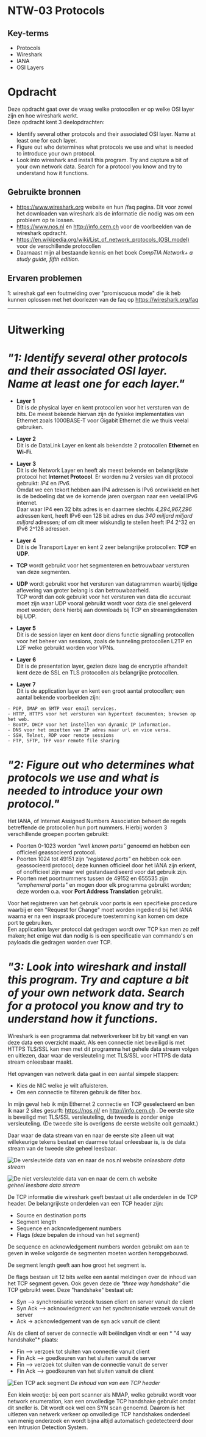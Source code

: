 # NTW-03 Protocols


## Key-terms
- Protocols
- Wireshark 
- IANA
- OSI Layers
# Opdracht

Deze opdracht gaat over de vraag welke protocollen er op welke OSI layer zijn en hoe wireshark werkt.  
Deze opdracht kent 3 deelopdrachten:
- Identify several other protocols and their associated OSI layer. Name at least one for each layer.
- Figure out who determines what protocols we use and what is needed to introduce your own protocol.
- Look into wireshark and install this program. Try and capture a bit of your own network data. Search for a protocol you know and try to understand how it functions.

## Gebruikte bronnen
- https://www.wireshark.org website en hun /faq pagina. Dit voor zowel het downloaden van wireshark als de informatie die nodig was om een probleem op te lossen.
- https://www.nos.nl en http://info.cern.ch voor de voorbeelden van de wireshark opdracht.
- https://en.wikipedia.org/wiki/List_of_network_protocols_(OSI_model) voor de verschillende protocollen  
- Daarnaast mijn al bestaande kennis en het boek *CompTIA Network+ a study guide, fifth edition*.

## Ervaren problemen
1: wireshak gaf een foutmelding over "promiscuous mode" die ik heb kunnen oplossen met het doorlezen van de faq op https://wireshark.org/faq   

___

# Uitwerking

# *"1: Identify several other protocols and their associated OSI layer. Name at least one for each layer."*

- **Layer 1**  
Dit is de physical layer en kent protocollen voor het versturen van de bits. De meest bekende hiervan zijn de fysieke implementaties van Ethernet zoals 1000BASE-T voor Gigabit Ethernet die we thuis veelal gebruiken.

- **Layer 2**  
Dit is de DataLink Layer en kent als bekendste 2 protocollen **Ethernet** en **Wi-Fi**. 

- **Layer 3**  
Dit is de Network Layer en heeft als meest bekende en belangrijkste protocol het **Internet Protocol**. Er worden nu 2 versies van dit protocol gebruikt: *IP4*  en *IPv6*.  
Omdat we een tekort hebben aan IP4 adressen is IPv6 ontwikkeld en het is de bedoeling dat we de komende jaren overgaan naar een veelal IPv6 internet.   
Daar waar IP4 een 32 bits adres is en daarmee slechts *4,294,967,296* adressen kent, heeft IPv6 een 128 bit adres en dus *340 miljard miljard miljard* adressen; of om dit meer wiskundig te stellen heeft IP4 2^32 en IPv6 2^128 adressen.  

* **Layer 4**  
Dit is de Transport Layer en kent 2 zeer belangrijke protocollen: **TCP** en **UDP**.
- **TCP** wordt gebruikt voor het segmenteren en betrouwbaar versturen van deze segmenten.
- **UDP** wordt gebruikt voor het versturen van datagrammen waarbij tijdige aflevering van groter belang is dan betrouwbaarheid.  
TCP wordt dan ook gebruikt voor het versturen van data die accuraat moet zijn waar UDP vooral gebruikt wordt voor data die snel geleverd moet worden; denk hierbij aan downloads bij TCP en streamingdiensten bij UDP.

- **Layer 5**  
Dit is de session layer en kent door diens functie signalling protocollen voor het beheer van sessions, zoals de tunneling protocollen L2TP en L2F welke gebruikt worden voor VPNs.  


- **Layer 6**  
Dit is de presentation layer, gezien deze laag de encryptie afhandelt kent deze de SSL en TLS protocollen als belangrijke protocollen.

- **Layer 7**  
Dit is de application layer en kent een groot aantal protocollen; een aantal bekende voorbeelden zijn:
```
- POP, IMAP en SMTP voor email services.
- HTTP, HTTPS voor het versturen van hypertext documenten; browsen op het web.
- BootP, DHCP voor het instellen van dynamic IP information.
- DNS voor het omzetten van IP adres naar url en vice versa.
- SSH, Telnet, RDP voor remote sessions
- FTP, SFTP, TFP voor remote file sharing  
```


# *"2: Figure out who determines what protocols we use and what is needed to introduce your own protocol."*
Het IANA, of Internet Assigned Numbers Association beheert de regels betreffende de protocollen hun port nummers. Hierbij worden 3 verschillende groepen poorten gebruikt:
- Poorten 0-1023 worden *"well known ports"* genoemd en hebben een officieel geassocieerd protocol. 
- Poorten 1024 tot 49151 zijn *"registered ports"* en hebben ook een geassocieerd protocol; deze kunnen officieel door het IANA zijn erkent, of onofficieel zijn maar wel gestandaardiseerd voor dat gebruik zijn.  
- Poorten met poortnummers tussen de 49152 en 655535 zijn *"emphemeral ports"* en mogen door elk programma gebruikt worden; deze worden o.a. voor **Port Address Translation** gebruikt.  

Voor het registreren van het gebruik voor ports is een specifieke procedure waarbij er een "Request for Change" moet worden ingediend bij het IANA waarna er na een inspraak procedure toestemming kan komen om deze port te gebruiken.   
Een application layer protocol dat gedragen wordt over TCP kan men zo zelf maken; het enige wat dan nodig is is een specificatie van commando's en payloads die gedragen worden over TCP.

   

# *"3: Look into wireshark and install this program. Try and capture a bit of your own network data. Search for a protocol you know and try to understand how it functions.* 

Wireshark is een programma dat netwerkverkeer bit by bit vangt en van deze data een overzicht maakt.
Als een connectie niet beveiligd is met HTTPS TLS/SSL kan men met dit programma het gehele data stream volgen en uitlezen, daar waar de versleuteling met TLS/SSL voor HTTPS de data stream onleesbaar maakt.

Het opvangen van netwerk data gaat in een aantal simpele stappen:
- Kies de NIC welke je wilt afluisteren.
- Om een connectie te filteren gebruik de filter box. 

In mijn geval heb ik mijn Ethernet 2 connectie en TCP geselecteerd en ben ik naar 2 sites gesurft: https://nos.nl/ en http://info.cern.ch . De eerste site is beveiligd met TLS/SSL versleuteling, de tweede is zonder enige versleuteling. (De tweede site is overigens de eerste website ooit gemaakt.)

Daar waar de data stream van en naar de eerste site alleen uit wat willekeurige tekens bestaat en daarmee totaal onleesbaar is, is de data stream van de tweede site geheel leesbaar.

![De versleutelde data van en naar de nos.nl website](/00_includes/Networking_Images/https_stream.png)
*onleesbare data stream* 

![De niet versleutelde data van en naar de cern.ch website](/00_includes/Networking_Images/http_stream.png)  
*geheel leesbare data stream*

De TCP informatie die wireshark geeft bestaat uit alle onderdelen in de TCP header. 
De belangrijkste onderdelen van een TCP header zijn:
- Source en destination ports
- Segment length
- Sequence en acknowledgement numbers
- Flags (deze bepalen de inhoud van het segment)

De sequence en acknowledgement numbers worden gebruikt om aan te geven in welke volgorde de segmenten moeten worden heropgebouwd. 

De segment length geeft aan hoe groot het segment is. 

De flags bestaan uit 12 bits welke een aantal meldingen over de inhoud van het TCP segment geven. Ook geven deze de *"three way handshake"* die TCP gebruikt weer. Deze "handshake" bestaat uit:
- Syn --> synchronisatie verzoek tussen client en server vanuit de client
- Syn Ack --> acknowledgment van het synchronisatie verzoek vanuit de server 
- Ack -> acknowledgement van de syn ack vanuit de client

Als de client of server de connectie wilt beëindigen vindt er een * "4 way handshake"* plaats:
- Fin --> verzoek tot sluiten van connectie vanuit client
- Fin Ack --> goedkeuren van het sluiten vanuit de server
- Fin --> verzoek tot sluiten van de connectie vanuit de server
- Fin Ack --> goedkeuren van het sluiten vanuit de client

![Een TCP ack segment](/00_includes/Networking_Images/tcp_wireshark.png)
*De inhoud van van een TCP header*


Een klein weetje: bij een port scanner als NMAP, welke gebruikt wordt voor network enumeration, kan een onvolledige TCP handshake gebruikt omdat dit sneller is. Dit wordt ook wel een SYN scan genoemd. Daarom is het uitlezen van netwerk verkeer op onvolledige TCP handshakes onderdeel van menig onderzoek en wordt bijna altijd automatisch gedetecteerd door een Intrusion Detection System. 